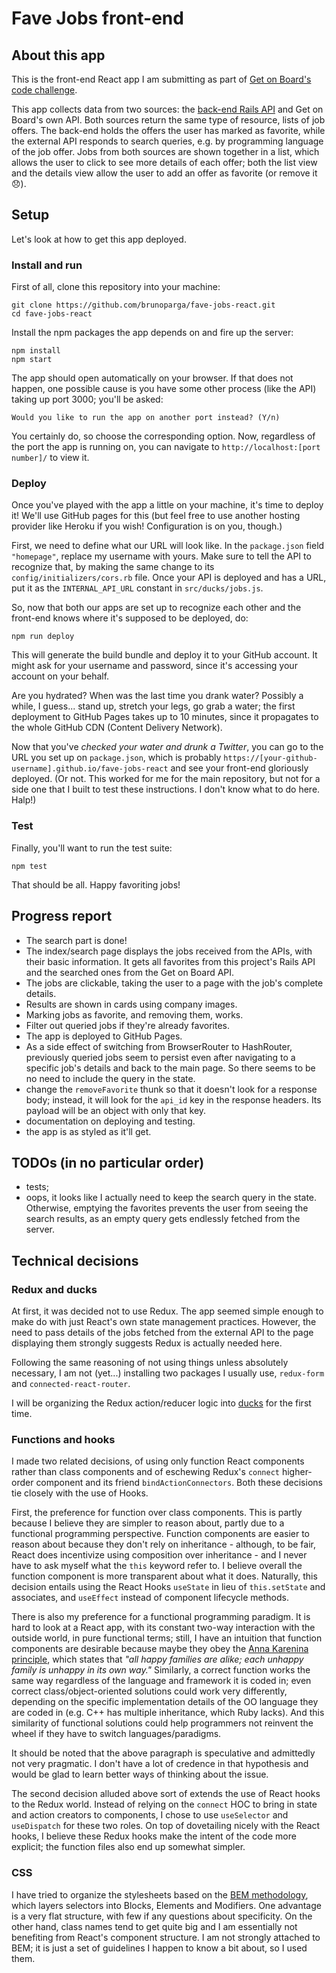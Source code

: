 # Fave Jobs front-end

## About this app

This is the front-end React app I am submitting as part of [Get on Board's code challenge](https://gist.github.com/j4rs/1e4c1e37e063fd5143b8b9ed18329730).

This app collects data from two sources: the [back-end Rails API](https://github.com/brunoparga/fave-jobs-api) and Get on Board's own API. Both sources return the same type of resource, lists of job offers. The back-end holds the offers the user has marked as favorite, while the external API responds to search queries, e.g. by programming language of the job offer. Jobs from both sources are shown together in a list, which allows the user to click to see more details of each offer; both the list view and the details view allow the user to add an offer as favorite (or remove it 😞).

## Setup

Let's look at how to get this app deployed.

### Install and run

First of all, clone this repository into your machine:

```
git clone https://github.com/brunoparga/fave-jobs-react.git
cd fave-jobs-react
```

Install the npm packages the app depends on and fire up the server:

```
npm install
npm start
```

The app should open automatically on your browser. If that does not happen, one possible cause is you have some other process (like the API) taking up port 3000; you'll be asked:

```
Would you like to run the app on another port instead? (Y/n)
```

You certainly do, so choose the corresponding option. Now, regardless of the port the app is running on, you can navigate to `http://localhost:[port number]/` to view it.

### Deploy

Once you've played with the app a little on your machine, it's time to deploy it! We'll use GitHub pages for this (but feel free to use another hosting provider like Heroku if you wish! Configuration is on you, though.)

First, we need to define what our URL will look like. In the `package.json` field `"homepage"`, replace my username with yours. Make sure to tell the API to recognize that, by making the same change to its `config/initializers/cors.rb` file. Once your API is deployed and has a URL, put it as the `INTERNAL_API_URL` constant in `src/ducks/jobs.js`.

So, now that both our apps are set up to recognize each other and the front-end knows where it's supposed to be deployed, do:

```
npm run deploy
```

This will generate the build bundle and deploy it to your GitHub account. It might ask for your username and password, since it's accessing your account on your behalf.

Are you hydrated? When was the last time you drank water? Possibly a while, I guess... stand up, stretch your legs, go grab a water; the first deployment to GitHub Pages takes up to 10 minutes, since it propagates to the whole GitHub CDN (Content Delivery Network).

Now that you've _checked your water and drunk a Twitter_, you can go to the URL you set up on `package.json`, which is probably `https://[your-github-username].github.io/fave-jobs-react` and see your front-end gloriously deployed. (Or not. This worked for me for the main repository, but not for a side one that I built to test these instructions. I don't know what to do here. Halp!)

### Test

Finally, you'll want to run the test suite:

```
npm test
```

That should be all. Happy favoriting jobs!

## Progress report

- The search part is done!
- The index/search page displays the jobs received from the APIs, with their basic information. It gets all favorites from this project's Rails API and the searched ones from the Get on Board API.
- The jobs are clickable, taking the user to a page with the job's complete details.
- Results are shown in cards using company images.
- Marking jobs as favorite, and removing them, works.
- Filter out queried jobs if they're already favorites.
- The app is deployed to GitHub Pages.
- As a side effect of switching from BrowserRouter to HashRouter, previously queried jobs seem to persist even after navigating to a specific job's details and back to the main page. So there seems to be no need to include the query in the state.
- change the `removeFavorite` thunk so that it doesn't look for a response body; instead, it will look for the `api_id` key in the response headers. Its payload will be an object with only that key.
- documentation on deploying and testing.
- the app is as styled as it'll get.

## TODOs (in no particular order)

- tests;
- oops, it looks like I actually need to keep the search query in the state. Otherwise, emptying the favorites prevents the user from seeing the search results, as an empty query gets endlessly fetched from the server.

## Technical decisions

### Redux and ducks

At first, it was decided not to use Redux. The app seemed simple enough to make do with just React's own state management practices. However, the need to pass details of the jobs fetched from the external API to the page displaying them strongly suggests Redux is actually needed here.

Following the same reasoning of not using things unless absolutely necessary, I am not (yet...) installing two packages I usually use, `redux-form` and `connected-react-router`.

I will be organizing the Redux action/reducer logic into [ducks](https://github.com/erikras/ducks-modular-redux) for the first time.

### Functions and hooks

I made two related decisions, of using only function React components rather than class components and of eschewing Redux's `connect` higher-order component and its friend `bindActionConnectors`. Both these decisions tie closely with the use of Hooks.

First, the preference for function over class components. This is partly because I believe they are simpler to reason about, partly due to a functional programming perspective. Function components are easier to reason about because they don't rely on inheritance - although, to be fair, React does incentivize using composition over inheritance - and I never have to ask myself what the `this` keyword refer to. I believe overall the function component is more transparent about what it does. Naturally, this decision entails using the React Hooks `useState` in lieu of `this.setState` and associates, and `useEffect` instead of component lifecycle methods.

There is also my preference for a functional programming paradigm. It is hard to look at a React app, with its constant two-way interaction with the outside world, in pure functional terms; still, I have an intuition that function components are desirable because maybe they obey the [Anna Karenina principle](https://en.wikipedia.org/wiki/Anna_Karenina_principle), which states that _"all happy families are alike; each unhappy family is unhappy in its own way."_ Similarly, a correct function works the same way regardless of the language and framework it is coded in; even correct class/object-oriented solutions could work very differently, depending on the specific implementation details of the OO language they are coded in (e.g. C++ has multiple inheritance, which Ruby lacks). And this similarity of functional solutions could help programmers not reinvent the wheel if they have to switch languages/paradigms.

It should be noted that the above paragraph is speculative and admittedly not very pragmatic. I don't have a lot of credence in that hypothesis and would be glad to learn better ways of thinking about the issue.

The second decision alluded above sort of extends the use of React hooks to the Redux world. Instead of relying on the `connect` HOC to bring in state and action creators to components, I chose to use `useSelector` and `useDispatch` for these two roles. On top of dovetailing nicely with the React hooks, I believe these Redux hooks make the intent of the code more explicit; the function files also end up somewhat simpler.

### CSS

I have tried to organize the stylesheets based on the [BEM methodology](http://getbem.com/introduction/), which layers selectors into Blocks, Elements and Modifiers. One advantage is a very flat structure, with few if any questions about specificity. On the other hand, class names tend to get quite big and I am essentially not benefiting from React's component structure. I am not strongly attached to BEM; it is just a set of guidelines I happen to know a bit about, so I used them.